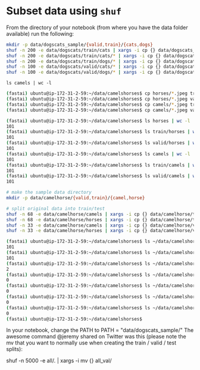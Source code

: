 # Subset data using `shuf`

From the directory of your notebook (from where you have the data folder available) run the following:
```bash
mkdir -p data/dogscats_sample/{valid,train}/{cats,dogs}
shuf -n 200 -e data/dogscats/train/cats | xargs -i cp {} data/dogscats_sample/train/cats
shuf -n 200 -e data/dogscats/train/cats/* | xargs -i cp {} data/dogscats_sample/train/cats
shuf -n 200 -e data/dogscats/train/dogs/* | xargs -i cp {} data/dogscats_sample/train/dogs
shuf -n 100 -e data/dogscats/valid/cats/* | xargs -i cp {} data/dogscats_sample/valid/cats
shuf -n 100 -e data/dogscats/valid/dogs/* | xargs -i cp {} data/dogscats_sample/valid/dogs
```

```
ls camels | wc -l 
```

```bash
(fastai) ubuntu@ip-172-31-2-59:~/data/camelshorses$ cp horses/*.jpeg train/horses/
(fastai) ubuntu@ip-172-31-2-59:~/data/camelshorses$ cp horses/*.jpeg valid/horses/
(fastai) ubuntu@ip-172-31-2-59:~/data/camelshorses$ cp camels/*.jpeg train/camels/
(fastai) ubuntu@ip-172-31-2-59:~/data/camelshorses$ cp camels/*.jpeg valid/camels/
```
```bash
(fastai) ubuntu@ip-172-31-2-59:~/data/camelshorses$ ls horses | wc -l 
101
(fastai) ubuntu@ip-172-31-2-59:~/data/camelshorses$ ls train/horses | wc -l
101
(fastai) ubuntu@ip-172-31-2-59:~/data/camelshorses$ ls valid/horses | wc -l
101
(fastai) ubuntu@ip-172-31-2-59:~/data/camelshorses$ ls camels | wc -l 
101
(fastai) ubuntu@ip-172-31-2-59:~/data/camelshorses$ ls train/camels | wc -l
101
(fastai) ubuntu@ip-172-31-2-59:~/data/camelshorses$ ls valid/camels | wc -l
101
```

```bash
# make the sample data directory
mkdir -p data/camelhorse/{valid,train}/{camel,horse}

# split original data into train/test
shuf -n 68 -e data/camelhorse/camels | xargs -i cp {} data/camelhorse/train/camel
shuf -n 68 -e data/camelhorse/horses | xargs -i cp {} data/camelhorse/train/horse
shuf -n 33 -e data/camelhorse/camels | xargs -i cp {} data/camelhorse/valid/camel
shuf -n 33 -e data/camelhorse/horses | xargs -i cp {} data/camelhorse/valid/horse
```


```bash
(fastai) ubuntu@ip-172-31-2-59:~/data/camelshorses$ ls ~/data/camelshorses/camels | wc -l
101
(fastai) ubuntu@ip-172-31-2-59:~/data/camelshorses$ ls ~/data/camelshorses/horses | wc -l
101
(fastai) ubuntu@ip-172-31-2-59:~/data/camelshorses$ ls ~/data/camelshorses/train | wc -l
2
(fastai) ubuntu@ip-172-31-2-59:~/data/camelshorses$ ls ~/data/camelshorses/train/camels | wc -l
0
(fastai) ubuntu@ip-172-31-2-59:~/data/camelshorses$ ls ~/data/camelshorses/train/horses | wc -l
0
(fastai) ubuntu@ip-172-31-2-59:~/data/camelshorses$ ls ~/data/camelshorses/valid/camels | wc -l
0
(fastai) ubuntu@ip-172-31-2-59:~/data/camelshorses$ ls ~/data/camelshorses/valid/horses | wc -l
0
(fastai) ubuntu@ip-172-31-2-59:~/data/camelshorses$ 
```

In your notebook, change the PATH to PATH = "data/dogscats_sample/"
The awesome command @jeremy shared on Twitter was this (please note the mv that you want to normally 
use when creating the train / valid / test splits):

shuf -n 5000 -e all/*.* | xargs -i mv {} all_val/
